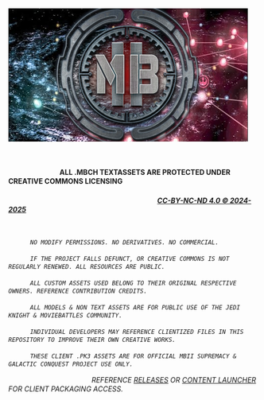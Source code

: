 

ㅤㅤㅤㅤㅤㅤㅤㅤㅤㅤㅤ![image](https://github.com/MBII-Galactic-Conquest/clientize/blob/main/SUPREMACY.png?raw=true)

ㅤ

ㅤㅤㅤㅤㅤㅤㅤㅤ**ALL .MBCH TEXTASSETS ARE PROTECTED UNDER CREATIVE COMMONS LICENSING</br><h6>ㅤㅤㅤㅤㅤㅤㅤㅤㅤㅤㅤㅤㅤㅤㅤㅤㅤㅤㅤㅤㅤㅤㅤ [CC-BY-NC-ND 4.0 © 2024-2025](https://creativecommons.org/licenses/by-nc-nd/4.0/)**

ㅤ


```
ㅤㅤㅤㅤNO MODIFY PERMISSIONS. NO DERIVATIVES. NO COMMERCIAL.

ㅤㅤㅤㅤIF THE PROJECT FALLS DEFUNCT, OR CREATIVE COMMONS IS NOT REGULARLY RENEWED. ALL RESOURCES ARE PUBLIC.

ㅤㅤㅤㅤALL CUSTOM ASSETS USED BELONG TO THEIR ORIGINAL RESPECTIVE OWNERS. REFERENCE CONTRIBUTION CREDITS.

ㅤㅤㅤㅤALL MODELS & NON TEXT ASSETS ARE FOR PUBLIC USE OF THE JEDI KNIGHT & MOVIEBATTLES COMMUNITY.

ㅤㅤㅤㅤINDIVIDUAL DEVELOPERS MAY REFERENCE CLIENTIZED FILES IN THIS REPOSITORY TO IMPROVE THEIR OWN CREATIVE WORKS.

ㅤㅤㅤㅤTHESE CLIENT .PK3 ASSETS ARE FOR OFFICIAL MBII SUPREMACY & GALACTIC CONQUEST PROJECT USE ONLY.
```

ㅤㅤㅤㅤㅤㅤㅤㅤㅤㅤㅤㅤㅤREFERENCE [RELEASES](https://github.com/MBII-Galactic-Conquest/clientize/releases) OR [CONTENT LAUNCHER](https://github.com/MBII-Galactic-Conquest/clientize/releases/tag/LAUNCHER) FOR CLIENT PACKAGING ACCESS.
